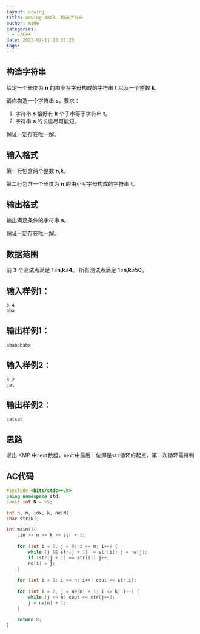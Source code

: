 ```yaml
---
layout: acwing
title: Acwing 4808. 构造字符串
author: mi0e
categories: 
  - C/C++
date: 2023-02-11 23:37:25
tags:
---
```


## 构造字符串

给定一个长度为 **n** 的由小写字母构成的字符串 **t** 以及一个整数 **k**。

请你构造一个字符串 **s**，要求：

1. 字符串 **s** 恰好有 **k** 个子串等于字符串 **t**。
2. 字符串 **s** 的长度尽可能短。

保证一定存在唯一解。

## 输入格式

第一行包含两个整数 **n**,**k**。

第二行包含一个长度为 **n** 的由小写字母构成的字符串 **t**。

## 输出格式

输出满足条件的字符串 **s**。

保证一定存在唯一解。

## 数据范围

前 **3** 个测试点满足 **1**≤**n**,**k**≤**4**。
所有测试点满足 **1**≤**n**,**k**≤**50**。

## 输入样例1：

```
3 4
aba
```

## 输出样例1：

```
ababababa
```

## 输入样例2：

```
3 2
cat
```

## 输出样例2：

```
catcat
```

## 思路

求出 KMP 中`next`数组，`next`中最后一位即是`str`循环的起点，第一次循环需特判

## AC代码

```cpp
#include <bits/stdc++.h>
using namespace std;
const int N = 55;

int n, m, idx, k, ne[N];
char str[N];

int main(){
    cin >> n >> k >> str + 1;
  
    for (int i = 2, j = 0; i <= n; i++) {
        while (j && str[j + 1] != str[i]) j = ne[j];
        if (str[j + 1] == str[i]) j++;
        ne[i] = j;
    }
  
    for (int i = 1; i <= n; i++) cout << str[i];
  
    for (int i = 2, j = ne[n] + 1; i <= k; i++) {
        while (j <= n) cout << str[j++];
        j = ne[n] + 1;
    }
  
    return 0;
}
```